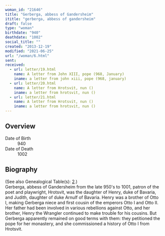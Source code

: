 ```yaml
---
woman_id: "21646"
title: "Gerberga, abbess of Gandersheim"
ititle: "gerberga, abbess of gandersheim"
draft: false
type: "woman"
birthdate: "940"
deathdate: "1002"
social_title: ""
created: "2013-12-19"
modified: "2021-06-25"
url: "/woman/6.html"
sent:
received:
  - url: letter/19.html
    name: A letter from John XIII, pope (968, January)
    iname: a letter from john xiii, pope (968, january)
  - url: letter/20.html
    name: A letter from Hrotsvit, nun ()
    iname: a letter from hrotsvit, nun ()
  - url: letter/21.html
    name: A letter from Hrotsvit, nun ()
    iname: a letter from hrotsvit, nun ()
---
```

<h2 class="mt-4">Overview</h2><dt>Date of Birth</dt><dd>940</dd><dt>Date of Death</dt><dd>1002</dd><h2 class="mt-4">Biography</h2>(See also Genealogical Table(s): <a href="/content/genealogy-henry#n6">2</a>.)<br>Gerberga, abbess of Gandersheim from the late 950's to 1001, patron of the poet and playwright, Hrotsvit, was the daughter of Henry, duke of Bavaria, and Judith, daughter of duke Arnulf of Bavaria.  Henry was a brother of Otto I, making Gerberga niece and first cousin of the emperors Otto I and Otto II.  Her father had been involved in various rebellions against Otto, and her brother, Henry the Wrangler continued to make trouble for his cousins.  But Gerberga apparently remained on good terms with them:  they petitioned the pope for her monastery, and she commissioned a history of Otto I from Hrotsvit.